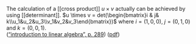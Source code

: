 The calculation of a [[cross product]] $u \times v$ actually can be achieved by using [[determinant]]. 
$u \times v = det(\begin{bmatrix}i & j& k\\u_1&u_2&u_3\\v_1&v_2&v_3\end{bmatrix})$ where $i = (1,0,0)$, $j=(0,1,0)$ and $k=(0,0,1)$.  
([“introduction to linear algebra”, p. 289](zotero://select/library/items/4K5E75TP)) ([pdf](zotero://open-pdf/library/items/LM7HCCN7?page=289&annotation=HLLKX7IT))  
